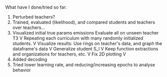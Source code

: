 What have I done/tried so far:
1.  Perturbed teachers?
2.  Trained, evaluated (likelihood), and compared students and teachers over teachers...
3.  Visualized initial true params emissions
    Evaluate all on unseen teacher T3 V
    Repeating each curriculum with many randomly initialized students. V
    Visualize results: Use rings on teacher's data, and graph the dataframe's data V
    Generalize student S_l V
    Keep function extractions and organizations for teachers, etc. V
    Fix 2D plotting V
4. Added decoding
5. Tried lower learning rate, and reducing/increasing epochs to analyse behavior
